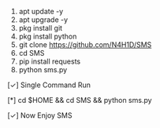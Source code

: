 1. apt update -y
2. apt upgrade -y
3. pkg install git
4. pkg install python
5. git clone https://github.com/N4H1D/SMS
5. cd SMS
6. pip install requests
7. python sms.py


[✓] Single Command Run

[*] cd $HOME && cd SMS && python sms.py

[✓] Now Enjoy SMS

